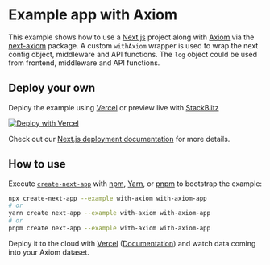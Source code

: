 # Example app with Axiom

This example shows how to use a [Next.js](https://nextjs.org/) project along with [Axiom](https://axiom.co) via the [next-axiom](https://github.com/axiomhq/next-axiom) package. A custom `withAxiom` wrapper is used to wrap the next config object, middleware and API functions. The `log` object could be used from frontend, middleware and API functions.

## Deploy your own

Deploy the example using [Vercel](https://vercel.com?utm_source=github&utm_medium=readme&utm_campaign=next-example) or preview live with [StackBlitz](https://stackblitz.com/github/vercel/next.js/tree/canary/examples/with-axiom)

[![Deploy with Vercel](https://vercel.com/button)](https://vercel.com/new/clone?repository-url=https://github.com/vercel/next.js/tree/canary/examples/with-axiom&project-name=with-axiom&repository-name=with-axiom)

Check out our [Next.js deployment documentation](https://nextjs.org/docs/deployment) for more details.

## How to use

Execute [`create-next-app`](https://github.com/vercel/next.js/tree/canary/packages/create-next-app) with [npm](https://docs.npmjs.com/cli/init), [Yarn](https://yarnpkg.com/lang/en/docs/cli/create/), or [pnpm](https://pnpm.io) to bootstrap the example:

```bash
npx create-next-app --example with-axiom with-axiom-app
# or
yarn create next-app --example with-axiom with-axiom-app
# or
pnpm create next-app --example with-axiom with-axiom-app
```

Deploy it to the cloud with [Vercel](https://vercel.com/new?utm_source=github&utm_medium=readme&utm_campaign=next-example) ([Documentation](https://nextjs.org/docs/deployment)) and watch data coming into your Axiom dataset.
